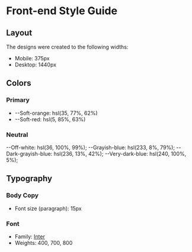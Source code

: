 # Front-end Style Guide

## Layout

The designs were created to the following widths:

- Mobile: 375px
- Desktop: 1440px

## Colors

### Primary

- --Soft-orange: hsl(35, 77%, 62%)
- --Soft-red: hsl(5, 85%, 63%)

### Neutral

--Off-white: hsl(36, 100%, 99%);
--Grayish-blue: hsl(233, 8%, 79%);
--Dark-grayish-blue: hsl(236, 13%, 42%);
--Very-dark-blue: hsl(240, 100%, 5%);

## Typography

### Body Copy

- Font size (paragraph): 15px

### Font

- Family: [Inter](https://fonts.google.com/specimen/Inter)
- Weights: 400, 700, 800
